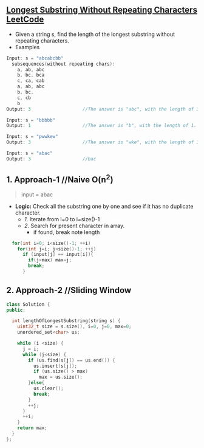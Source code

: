 ## [Longest Substring Without Repeating Characters LeetCode](https://leetcode.com/problems/longest-substring-without-repeating-characters/)
- Given a string s, find the length of the longest substring without repeating characters.
- Examples
```c
Input: s = "abcabcbb"
  subsequences(without repeating chars):  
    a, ab, abc
    b, bc, bca
    c, ca, cab
    a, ab, abc
    b, bc,
    c, cb
    b
Output: 3                   //The answer is "abc", with the length of 3.

Input: s = "bbbbb"
Output: 1                   //The answer is "b", with the length of 1.

Input: s = "pwwkew"
Output: 3                   //The answer is "wke", with the length of 3. Note "pwke" is not contigious substring.

Input: s = "abac"
Output: 3                   //bac
```

## 1. Approach-1 //Naive O(n<sup>2</sup>)
> input = abac
- **Logic:** Check all the substring one by one and see if it has no duplicate character.
  - *1.* Iterate from i=0 to i=size()-1
  - *2.* Search for present character in array.
    - if found, break note length
```c
  for(int i=0; i<size()-1; ++i)
    for(int j=i; j<size()-1; ++j)
      if (input[j] == input[i]){
        if(j>max) max=j;
        break;
      }
```

## 2. Approach-2  //Sliding Window
```c++
class Solution {
public:

  int lengthOfLongestSubstring(string s) {
    uint32_t size = s.size(), i=0, j=0, max=0;
    unordered_set<char> us;

    while (i <size) {
      j = i;
      while (j<size) {
        if (us.find(s[j]) == us.end()) {
          us.insert(s[j]);
          if (us.size() > max)
            max = us.size();          
        }else{
          us.clear();
          break;
        }
        ++j;
      }
      ++i;
    }
    return max;
  }
};
```
